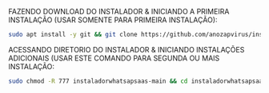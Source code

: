 FAZENDO DOWNLOAD DO INSTALADOR & INICIANDO A PRIMEIRA INSTALAÇÃO (USAR SOMENTE PARA PRIMEIRA INSTALAÇÃO):

```bash
sudo apt install -y git && git clone https://github.com/anozapvirus/instalandoprimeiravez.git && cd instalandoprimeiravez && sudo chmod +x install_primaria && sudo ./install_primaria

```

ACESSANDO DIRETORIO DO INSTALADOR & INICIANDO INSTALAÇÕES ADICIONAIS (USAR ESTE COMANDO PARA SEGUNDA OU MAIS INSTALAÇÃO:
```bash
sudo chmod -R 777 instaladorwhatsapsaas-main && cd instaladorwhatsapsaas-main && sudo ./install_primaria
```

